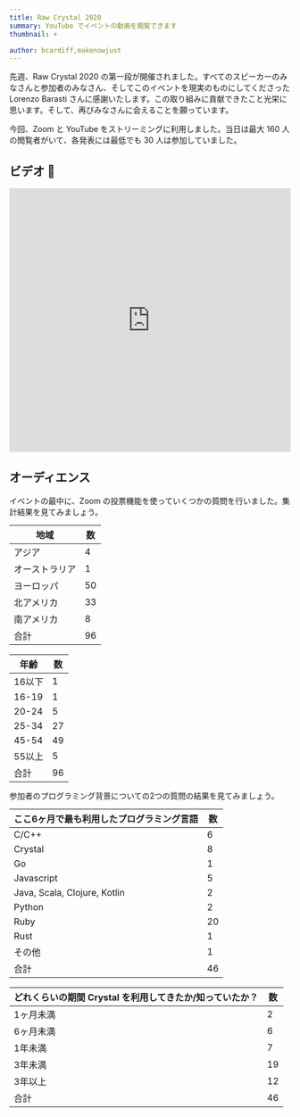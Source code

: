 ```yaml
---
title: Raw Crystal 2020
summary: YouTube でイベントの動画を閲覧できます
thumbnail: +

author: bcardiff,makenowjust
---
```


先週、Raw Crystal 2020 の第一段が開催されました。すべてのスピーカーのみなさんと参加者のみなさん、そしてこのイベントを現実のものにしてくださった Lorenzo Barasti さんに感謝いたします。この取り組みに貢献できたこと光栄に思います。そして、再びみなさんに会えることを願っています。

今回、Zoom と YouTube をストリーミングに利用しました。当日は最大 160 人の閲覧者がいて、各発表には最低でも 30 人は参加していました。

## ビデオ 🍿

<iframe width="840" height="473" src="https://www.youtube.com/embed/videoseries?list=PLfpFq_WLOW__RIIyWvTgYV4bw2cpav2mJ" frameborder="0" allow="accelerometer; autoplay; clipboard-write; encrypted-media; gyroscope; picture-in-picture" allowfullscreen style="margin: 0 auto; max-width: 100%;"></iframe>

## オーディエンス

イベントの最中に、Zoom の投票機能を使っていくつかの質問を行いました。集計結果を見てみましょう。

<table class="bordered no-underline" style="width: auto; margin: 0 auto;">
  <thead>
    <tr><th>地域</th><th>数</th></tr>
  </thead>
  <tbody>
    <tr><td>アジア</td><td class="center">4</td></tr>
    <tr><td>オーストラリア</td><td class="center">1</td></tr>
    <tr><td>ヨーロッパ</td><td class="center">50</td></tr>
    <tr><td>北アメリカ</td><td class="center">33</td></tr>
    <tr><td>南アメリカ</td><td class="center">8</td></tr>
    <tr><td>合計</td><td class="center">96</td></tr>
  </tbody>
</table>

<br/>

<table class="bordered no-underline" style="width: auto; margin: 0 auto;">
  <thead>
    <tr><th>年齢</th><th>数</th></tr>
  </thead>
  <tbody>
    <tr><td>16以下</td><td class="center">1</td></tr>
    <tr><td>16-19</td><td class="center">1</td></tr>
    <tr><td>20-24</td><td class="center">5</td></tr>
    <tr><td>25-34</td><td class="center">27</td></tr>
    <tr><td>45-54</td><td class="center">49</td></tr>
    <tr><td>55以上</td><td class="center">5</td></tr>
    <tr><td>合計</td><td class="center">96</td></tr>
  </tbody>
</table>

参加者のプログラミング背景についての2つの質問の結果を見てみましょう。

<table class="bordered no-underline" style="width: auto; margin: 0 auto;">
  <thead>
    <tr><th>ここ6ヶ月で最も利用したプログラミング言語</th><th>数</th></tr>
  </thead>
  <tbody>
    <tr><td>C/C++</td><td class="center">6</td></tr>
    <tr><td>Crystal</td><td class="center">8</td></tr>
    <tr><td>Go</td><td class="center">1</td></tr>
    <tr><td>Javascript</td><td class="center">5</td></tr>
    <tr><td>Java, Scala, Clojure, Kotlin</td><td class="center">2</td></tr>
    <tr><td>Python</td><td class="center">2</td></tr>
    <tr><td>Ruby</td><td class="center">20</td></tr>
    <tr><td>Rust</td><td class="center">1</td></tr>
    <tr><td>その他</td><td class="center">1</td></tr>
    <tr><td>合計</td><td class="center">46</td></tr>
  </tbody>
</table>

<br/>

<table class="bordered no-underline" style="width: auto; margin: 0 auto;">
  <thead>
    <tr><th>どれくらいの期間 Crystal を利用してきたか/知っていたか？</th><th>数</th></tr>
  </thead>
  <tbody>
    <tr><td>1ヶ月未満</td><td class="center">2</td></tr>
    <tr><td>6ヶ月未満</td><td class="center">6</td></tr>
    <tr><td>1年未満</td><td class="center">7</td></tr>
    <tr><td>3年未満</td><td class="center">19</td></tr>
    <tr><td>3年以上</td><td class="center">12</td></tr>
    <tr><td>合計</td><td class="center">46</td></tr>
  </tbody>
</table>
